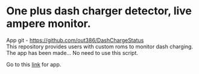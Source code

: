 # One plus dash charger detector, live ampere monitor.
App git - https://github.com/out386/DashChargeStatus <br>
This repository provides users with custom roms  to monitor dash charging.
The app has been made... No need to use this script.

Go to this <a href = "https://www.androidfilehost.com/?fid=745425885120704976">link</a> for app.
